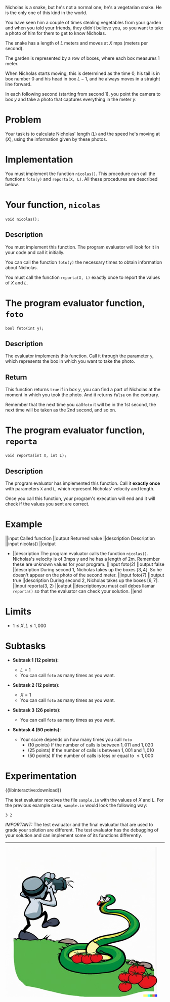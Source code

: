 Nicholas is a snake, but he's not a normal one; he's a vegetarian snake. He is the only one of this kind in the world.

You have seen him a couple of times stealing vegetables from your garden and when you told your friends, they didn't believe you, so you want to take a photo of him for them to get to know Nicholas.

The snake has a length of $L$ meters and moves at $X$ mps (meters per second).

The garden is represented by a row of boxes, where each box measures $1$ meter.

When Nicholas starts moving, this is determined as the time $0$, his tail is in box number $0$ and his head in box $L - 1$, and he always moves in a straight line forward.

In each following second (starting from second 1), you point the camera to box $y$ and take a photo that captures everything in the meter $y$.

# Problem

Your task is to calculate Nicholas' length ($L$) and the speed he's moving at ($X$), using the information given by these photos.

# Implementation

You must implement the function `nicolas()`. This procedure can call the functions `foto(y)` and `reporta(X, L)`. All these procedures are described below.

# Your function, `nicolas`

`void nicolas();`

## Description

You must implement this function. The program evaluator will look for it in your code and call it initially.

You can call the function `foto(y)` the necessary times to obtain information about Nicholas.

You must call the function `reporta(X, L)` exactly once to report the values of $X$ and $L$.

# The program evaluator function, `foto`

`bool foto(int y);`

## Description

The evaluator implements this function. Call it through the parameter `y`, which represents the box in which you want to take the photo.

## Return

This function returns `true` if in box $y$, you can find a part of Nicholas at the moment in which you took the photo. And it returns `false` on the contrary.

Remember that the next time you call`foto` it will be in the 1st second, the next time will be taken as the 2nd second, and so on.

# The program evaluator function, `reporta`

`void reporta(int X, int L);`

## Description

The program evaluator has implemented this function. Call it **exactly once** with parameters `X` and `L`, which represent Nicholas' velocity and length.

Once you call this function, your program's execution will end and it will check if the values you sent are correct.

# Example

||input
Called function
||output
Returned value
||description
Description
||input
nicolas()
||output

- ||description
  The program evaluator calls the function `nicolas()`. Nicholas's velocity is of 3mps y and he has a length of 2m. Remember these are unknown values for your program.
  ||input
  foto(2)
  ||output
  false
  ||description
  During second 1, Nicholas takes up the boxes $[3, 4]$. So he doesn't appear on the photo of the second meter.
  ||input
  foto(7)
  ||output
  true
  ||description
  During second 2, Nicholas takes up the boxes $[6, 7]$.
  ||input
  reporta(3, 2)
  ||output
  ||descriptionyou must call debes llamar `reporta()` so that the evaluator can check your solution.
  ||end

# Limits

- $1 \leq X, L \leq 1,000$

# Subtasks

- **Subtask 1 (12 points):**

  - $L = 1$
  - You can call `foto` as many times as you want.

- **Subtask 2 (12 points):**

  - $X = 1$
  - You can call `foto` as many times as you want.

- **Subtask 3 (26 points):**

  - You can call `foto` as many times as you want.

- **Subtask 4 (50 points):**
  - Your score depends on how many times you call `foto`
    - (10 points) If the number of calls is between $1,011$ and $1,020$
    - (25 points) If the number of calls is between $1,001$ and $1,010$
    - (50 points) If the number of calls is less or equal to $\leq 1,000$

# Experimentation

{{libinteractive:download}}

The test evaluator receives the file `sample.in` with the values of $X$ and $L$. For the previous example case, `sample.in` would look the following way:

```
3 2
```

_IMPORTANT:_ The test evaluator and the final evaluator that are used to grade your solution are different. The test evaluator has the debugging of your solution and can implement some of its functions differently.

---

![](nicolas.jpeg 'Nicholas, the vegetarian snake.')
